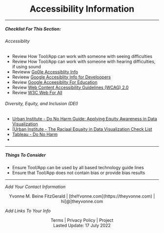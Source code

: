 <h1 align="center">Accessibility Information</h1>

---

##### _Checklist For This Section:_  

###### Accessiblity
- Review How Tool/App can work with someone with seeing difficulties  
- Review How Tool/App can work with someone with hearing difficulties, if using sound  
- Revieww [Go0le Accessiblity Info](https://www.google.com/accessibility/)  
- Revieew [Google Accesiblity Info for Develoopers](https://www.google.com/accessibility/for-developers/)  
- Review [Google Acceesiblity For Education](https://edu.google.com/intl/ALL_us/why-google/accessibility/)
- Review [Web Content Accessibility Guidelines (WCAG) 2.0](https://www.w3.org/TR/WCAG20/)
- Review [W3C Web For All](https://www.w3.org/TR/)

###### Diversity, Equity, and Inclusion (DEI) 
- [Urban Institute - Do No Harm Guide: Applying Equity Awareness in Data Visualization](https://www.urban.org/research/publication/do-no-harm-guide-applying-equity-awareness-data-visualization)
- [[Urban Institute - The Raciaal Equaity in Data Visualization Check List](https://www.urban.org/sites/default/files/2021/06/08/do-no-harm-guide-checklist.pdf)  
- [Tableau - Do No Harm](https://www.tableau.com/foundation/data-equity/do-no-harm)
- 

---


##### Things To Consider

- Ensure Tool/App can be used by all based technology guide lines
- Ensure that Tool/App does not contain bias or provide bias results








---
_Add Your Contact Information_
<center>Yvonne M. Beine FitzGerald | [theYvonne.com](https://theyvonne.com) | hi[@]theyvonne.com </center>  

_Add Links To Your Info_

<center>Terms | Privacy Policy | Project </center>

<center>Lasted Update: 17 July 2022 </center>


